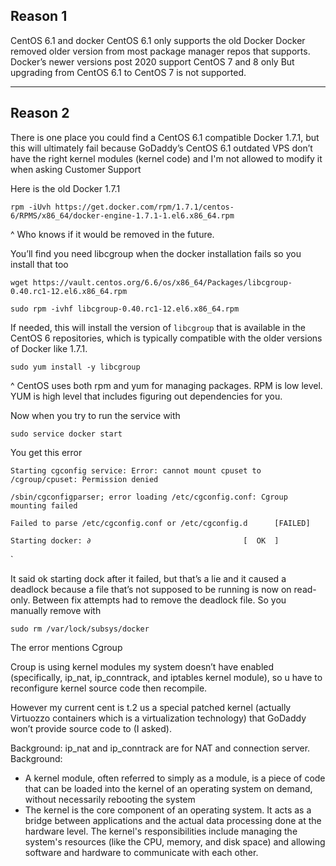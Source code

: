 
## Reason 1
CentOS 6.1 and docker
CentOS 6.1 only supports the old Docker
Docker removed older version from most package manager repos that supports. 
Docker’s newer versions post 2020 support CentOS 7 and 8 only
But upgrading from CentOS 6.1 to CentOS 7 is not supported.

---

## Reason 2
There is one place you could find a CentOS 6.1 compatible Docker  1.7.1, but this will ultimately fail because GoDaddy’s CentOS 6.1 outdated VPS don’t have the right kernel modules (kernel code) and I'm not allowed to modify it when asking Customer Support

Here is the old Docker 1.7.1
```
rpm -iUvh https://get.docker.com/rpm/1.7.1/centos-6/RPMS/x86_64/docker-engine-1.7.1-1.el6.x86_64.rpm
```
^ Who knows if it would be removed in the future. 

You’ll find you need libcgroup when the docker installation fails so you install that too
```
wget https://vault.centos.org/6.6/os/x86_64/Packages/libcgroup-0.40.rc1-12.el6.x86_64.rpm  
  
sudo rpm -ivhf libcgroup-0.40.rc1-12.el6.x86_64.rpm
```  

  
If needed, this will install the version of `libcgroup` that is available in the CentOS 6 repositories, which is typically compatible with the older versions of Docker like 1.7.1.
```
sudo yum install -y libcgroup
```
^ CentOS uses both rpm and yum for managing packages. RPM is low level. YUM is high level that includes figuring out dependencies for you.

Now when you try to run the service with
```
sudo service docker start
```


You get this error
```
Starting cgconfig service: Error: cannot mount cpuset to /cgroup/cpuset: Permission denied

/sbin/cgconfigparser; error loading /etc/cgconfig.conf: Cgroup mounting failed

Failed to parse /etc/cgconfig.conf or /etc/cgconfig.d      [FAILED]

Starting docker: ∂                                  [  OK  ]
```
`

It said ok starting dock after it failed, but that’s a lie and it caused a deadlock because a file that’s not supposed to be running is now on read-only. Between fix attempts had to remove the deadlock file. So you manually remove with
```
sudo rm /var/lock/subsys/docker
```

The error mentions Cgroup

Croup is using kernel modules my system doesn’t have enabled (specifically, ip_nat, ip_conntrack, and iptables kernel module), so u have to reconfigure kernel source code then recompile. 

However my current cent is t.2 us a special patched kernel (actually Virtuozzo containers which is a virtualization technology) that GoDaddy won’t provide source code to (I asked).

Background: ip_nat and ip_conntrack are for NAT and connection server.
Background: 
- A kernel module, often referred to simply as a module, is a piece of code that can be loaded into the kernel of an operating system on demand, without necessarily rebooting the system
- The kernel is the core component of an operating system. It acts as a bridge between applications and the actual data processing done at the hardware level. The kernel's responsibilities include managing the system's resources (like the CPU, memory, and disk space) and allowing software and hardware to communicate with each other.